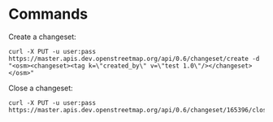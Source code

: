 # Commands

Create a changeset:

    curl -X PUT -u user:pass https://master.apis.dev.openstreetmap.org/api/0.6/changeset/create -d "<osm><changeset><tag k=\"created_by\" v=\"test 1.0\"/></changeset></osm>"

Close a changeset:

    curl -X PUT -u user:pass https://master.apis.dev.openstreetmap.org/api/0.6/changeset/165396/close
